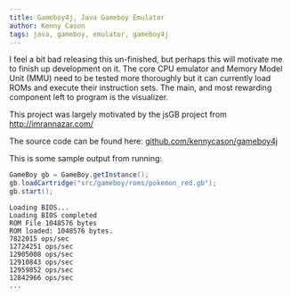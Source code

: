 ```yaml
---
title: Gameboy4j, Java Gameboy Emulator
author: Kenny Cason
tags: java, gameboy, emulator, gameboy4j
---
```


I feel a bit bad releasing this un-finished, but perhaps this will motivate me to finish up development on it.
The core CPU emulator and Memory Model Unit (MMU) need to be tested more thoroughly but it can currently load ROMs and execute their instruction sets. The main, and most rewarding component left to program is the visualizer. 

This project was largely motivated by the jsGB project from http://imrannazar.com/

The source code can be found here: <a href="https://github.com/kennycason/gameboy4j" target="_blank">github.com/kennycason/gameboy4j</a>

This is some sample output from running:
```{.java .numberLines startFrom="1"}
GameBoy gb = GameBoy.getInstance();
gb.loadCartridge("src/gameboy/roms/pokemon_red.gb");
gb.start();
```

```
Loading BIOS...
Loading BIOS completed
ROM File 1048576 bytes
ROM loaded: 1048576 bytes.
7822015 ops/sec
12724251 ops/sec
12905008 ops/sec
12910843 ops/sec
12959852 ops/sec
12842966 ops/sec
...
```
